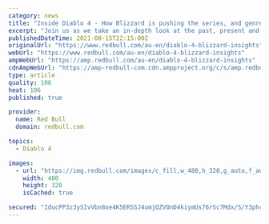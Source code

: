 ```yaml
---
category: news
title: "Inside Diablo 4 - How Blizzard is pushing the series, and genre, forward!"
excerpt: "Join us as we take an in-depth look at the past, present and future of Diablo in a three-part series with insight from the teams at Blizzard making it happen. Part Three: Diablo ..."
publishedDateTime: 2021-08-15T22:15:00Z
originalUrl: "https://www.redbull.com/au-en/diablo-4-blizzard-insights"
webUrl: "https://www.redbull.com/au-en/diablo-4-blizzard-insights"
ampWebUrl: "https://amp.redbull.com/au-en/diablo-4-blizzard-insights"
cdnAmpWebUrl: "https://amp-redbull-com.cdn.ampproject.org/c/s/amp.redbull.com/au-en/diablo-4-blizzard-insights"
type: article
quality: 106
heat: 106
published: true

provider:
  name: Red Bull
  domain: redbull.com

topics:
  - Diablo 4

images:
  - url: "https://img.redbull.com/images/c_fill,w_480,h_320,g_auto,f_auto,q_auto/redbullcom/2021/8/16/sjj6dbu1yms5cujnnhtf/diablo-4-in-game-screenshot"
    width: 480
    height: 320
    isCached: true

secured: "IducPP3z3ySIvVbn8oe4K5ERSSJ4umjQZVOnD4kiymUs76rSc7Mdx/S/Y3phcav1fTqtmDfTCu6OBTUPI40obj9lRzv4+mo2IYIgYOma5vu8ip8r7389oN1LLXF6+H5WWnYRIfGh3p7pXKjI+S3hk5gsNhXwMwD8ekk3us/YKI5ok7OGMyJRCDGjt3Em8GW44RghFE8no4llxO3PMzD7Z8EkK/U4VCEpW/Jb1D1JGx8HwA2AYs+ATVO7UqKpVvGhpnGPoBb4eZy5Pj1ebfbLj7LSy+DsjD+dJqkxJTfDvLl7NvFj7/idkEXCB9EbyRxq8PtPLSwde3LU1neXYVafMrlFbiKguBzCPdWlQlFIVEE=;nsrWYgslb7+ZKaGnRqKm3A=="
---
```


